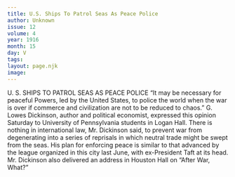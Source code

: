 ```yaml
---
title: U.S. Ships To Patrol Seas As Peace Police
author: Unknown
issue: 12
volume: 4
year: 1916
month: 15
day: V
tags:
layout: page.njk
image:
---
```

U. S. SHIPS TO PATROL SEAS AS PEACE POLICE       “It may be necessary for peaceful Powers, led by the United States, to police the world when the war is over if commerce and civilization are not to be reduced to chaos.” G. Lowes Dickinson, author and political economist, expressed this opinion Saturday to University of Pennsylvania students in Logan Hall.       There is nothing in international law, Mr. Dickinson said, to prevent war from degenerating into a series of reprisals in which neutral trade might be swept from the seas.       His plan for enforcing peace is similar to that advanced by the league organized in this city last June, with ex-President Taft at its head. Mr. Dickinson also delivered an address in Houston Hall on “After War, What?” 


